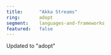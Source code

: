 ```yaml
---
title:      "Akka Streams"
ring:       adopt
segment:    languages-and-frameworks
featured:   false
---
```


Updated to "adopt"
